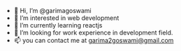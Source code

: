 - 👋 Hi, I’m @garimagoswami
- 👀 I’m interested in web development
- 🌱 I’m currently learning reactjs
- 💞️ I’m looking for work experience in development field.
- 📫 you can contact me at garima2goswami@gmail.com

<!---
garimagsowami/garimagsowami is a ✨ special ✨ repository because its `README.md` (this file) appears on your GitHub profile.
You can click the Preview link to take a look at your changes.
--->
